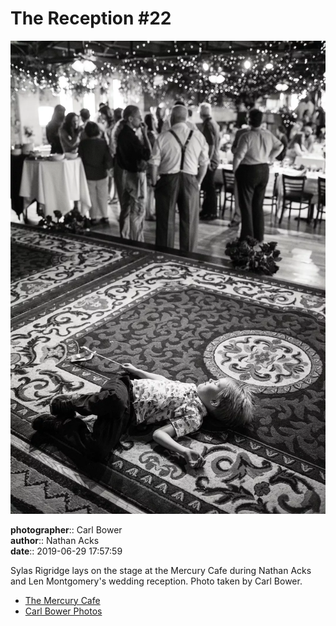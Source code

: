 # The Reception #22

![Sylas Rigridge lays on the stage at the Mercury Cafe](assets/2019-06-29-set-3-the-reception-22.webp)

**photographer**:: Carl Bower  
**author**:: Nathan Acks  
**date**:: 2019-06-29 17:57:59

Sylas Rigridge lays on the stage at the Mercury Cafe during Nathan Acks and Len Montgomery's wedding reception. Photo taken by Carl Bower.

* [The Mercury Cafe](http://mercurycafe.com)
* [Carl Bower Photos](https://carlbowerphotos.com)
